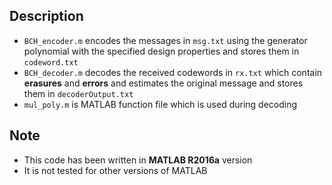 ## Description
- `BCH_encoder.m` encodes the messages in `msg.txt` using the generator polynomial with the specified design properties and stores them in `codeword.txt`
- `BCH_decoder.m` decodes the received codewords in `rx.txt` which contain **erasures** and **errors** and estimates the original message and stores them in `decoderOutput.txt`
- `mul_poly.m` is MATLAB function file which is used during decoding

## Note
- This code has been written in **MATLAB R2016a** version
- It is not tested for other versions of MATLAB

